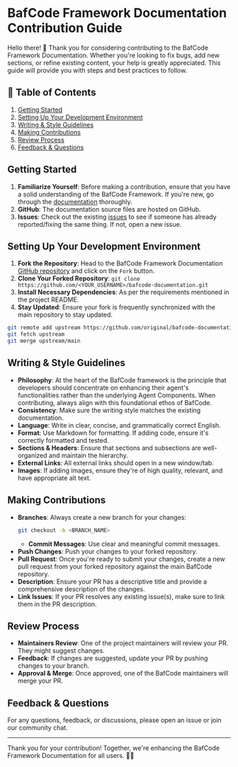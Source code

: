 # BafCode Framework Documentation Contribution Guide

Hello there! 🌟 Thank you for considering contributing to the BafCode Framework Documentation. Whether you're looking to fix bugs, add new sections, or refine existing content, your help is greatly appreciated. This guide will provide you with steps and best practices to follow.

## 📖 Table of Contents
1. [Getting Started](#getting-started)
2. [Setting Up Your Development Environment](#setting-up-your-development-environment)
3. [Writing & Style Guidelines](#writing--style-guidelines)
4. [Making Contributions](#making-contributions)
5. [Review Process](#review-process)
6. [Feedback & Questions](#feedback--questions)

## Getting Started

1. **Familiarize Yourself**: Before making a contribution, ensure that you have a solid understanding of the BafCode Framework. If you're new, go through the [documentation](https://bafcode.com/) thoroughly.
2. **GitHub**: The documentation source files are hosted on GitHub.
3. **Issues**: Check out the existing [issues](#) to see if someone has already reported/fixing the same thing. If not, open a new issue.

## Setting Up Your Development Environment

1. **Fork the Repository**: Head to the BafCode Framework Documentation [GitHub repository](#) and click on the `Fork` button.
2. **Clone Your Forked Repository**: `git clone https://github.com/<YOUR_USERNAME>/bafcode-documentation.git`
3. **Install Necessary Dependencies**: As per the requirements mentioned in the project README.
4. **Stay Updated**: Ensure your fork is frequently synchronized with the main repository to stay updated.

```bash
git remote add upstream https://github.com/original/bafcode-documentation.git
git fetch upstream
git merge upstream/main
```

## Writing & Style Guidelines

- **Philosophy**: At the heart of the BafCode framework is the principle that developers should concentrate on enhancing their agent's functionalities rather than the underlying Agent Components. When contributing, always align with this foundational ethos of BafCode.
- **Consistency**: Make sure the writing style matches the existing documentation.
- **Language**: Write in clear, concise, and grammatically correct English.
- **Format**: Use Markdown for formatting. If adding code, ensure it's correctly formatted and tested.
- **Sections & Headers**: Ensure that sections and subsections are well-organized and maintain the hierarchy.
- **External Links**: All external links should open in a new window/tab.
- **Images**: If adding images, ensure they're of high quality, relevant, and have appropriate alt text.

## Making Contributions

- **Branches**: Always create a new branch for your changes: 
  ```bash
  git checkout -b <BRANCH_NAME>
  ```
  - **Commit Messages**: Use clear and meaningful commit messages.
- **Push Changes**: Push your changes to your forked repository.
- **Pull Request**: Once you're ready to submit your changes, create a new pull request from your forked repository against the main BafCode repository.
- **Description**: Ensure your PR has a descriptive title and provide a comprehensive description of the changes.
- **Link Issues**: If your PR resolves any existing issue(s), make sure to link them in the PR description.

## Review Process

- **Maintainers Review**: One of the project maintainers will review your PR. They might suggest changes.
- **Feedback**: If changes are suggested, update your PR by pushing changes to your branch.
- **Approval & Merge**: Once approved, one of the BafCode maintainers will merge your PR.

## Feedback & Questions

For any questions, feedback, or discussions, please open an issue or join our community chat.

---

Thank you for your contribution! Together, we're enhancing the BafCode Framework Documentation for all users. 🚀🌐
